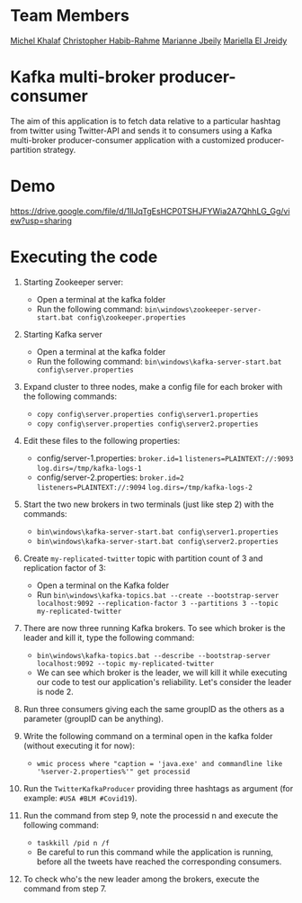 # Team Members

[Michel Khalaf](https://github.com/MichelKhalaf)
[Christopher Habib-Rahme](https://github.com/ChrisRahme)
[Marianne Jbeily](https://github.com/mariannejbeyli)
[Mariella El Jreidy](https://github.com/MariellaJreidy)

# Kafka multi-broker producer-consumer

The aim of this application is to fetch data relative to a particular hashtag from twitter using Twitter-API and sends it to consumers using a Kafka multi-broker producer-consumer application with a customized producer-partition strategy.

# Demo

https://drive.google.com/file/d/1llJqTgEsHCP0TSHJFYWia2A7QhhLG_Gg/view?usp=sharing

# Executing the code

1. Starting Zookeeper server:
	* Open a terminal at the kafka folder
	* Run the following command: `bin\windows\zookeeper-server-start.bat config\zookeeper.properties`

2. Starting Kafka server
	* Open a terminal at the kafka folder
	* Run the following command: `bin\windows\kafka-server-start.bat config\server.properties`


3. Expand cluster to three nodes, make a config file for each broker with the following commands:
	* `copy config\server.properties config\server1.properties`
	* `copy config\server.properties config\server2.properties`

4. Edit these files to the following properties:
	* config/server-1.properties:
    		`broker.id=1`
    		`listeners=PLAINTEXT://:9093`
    		`log.dirs=/tmp/kafka-logs-1`
	* config/server-2.properties:
    		`broker.id=2`
   		`listeners=PLAINTEXT://:9094`
    		`log.dirs=/tmp/kafka-logs-2`

5. Start the two new brokers in two terminals (just like step 2) with the commands:
	* `bin\windows\kafka-server-start.bat config\server1.properties`
	* `bin\windows\kafka-server-start.bat config\server2.properties`

6. Create `my-replicated-twitter` topic with partition count of 3 and replication factor of 3:
	* Open a terminal on the Kafka folder
	* Run `bin\windows\kafka-topics.bat --create --bootstrap-server localhost:9092 --replication-factor 3 --partitions 3 --topic my-replicated-twitter`


7. There are now three running Kafka brokers. To see which broker is the leader and kill it, type the following command:
	* `bin\windows\kafka-topics.bat --describe --bootstrap-server localhost:9092 --topic my-replicated-twitter`
	* We can see which broker is the leader, we will kill it while executing our code to test our application's reliability. Let's consider the leader is node 2.

8. Run three consumers giving each the same groupID as the others as a parameter (groupID can be anything).

9. Write the following command on a terminal open in the kafka folder (without executing it for now):
	* `wmic process where "caption = 'java.exe' and commandline like '%server-2.properties%'" get processid`

10. Run the `TwitterKafkaProducer` providing three hashtags as argument (for example: `#USA #BLM #Covid19`).

11. Run the command from step 9, note the processid n and execute the following command:
	* `taskkill /pid n /f`
	* Be careful to run this command while the application is running, before all the tweets have reached the corresponding consumers.

12. To check who's the new leader among the brokers, execute the command from step 7.







